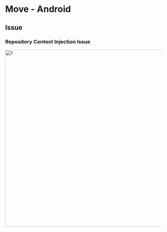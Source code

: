 # Move - Android

## Issue

### Repository Context Injection Issue
<img width="570" alt="1" src="https://github.com/49EHyeon42/Permission-Handling-Example-Android/assets/78364654/30e18e8d-8036-4cee-947a-c7cc781b1e87">
